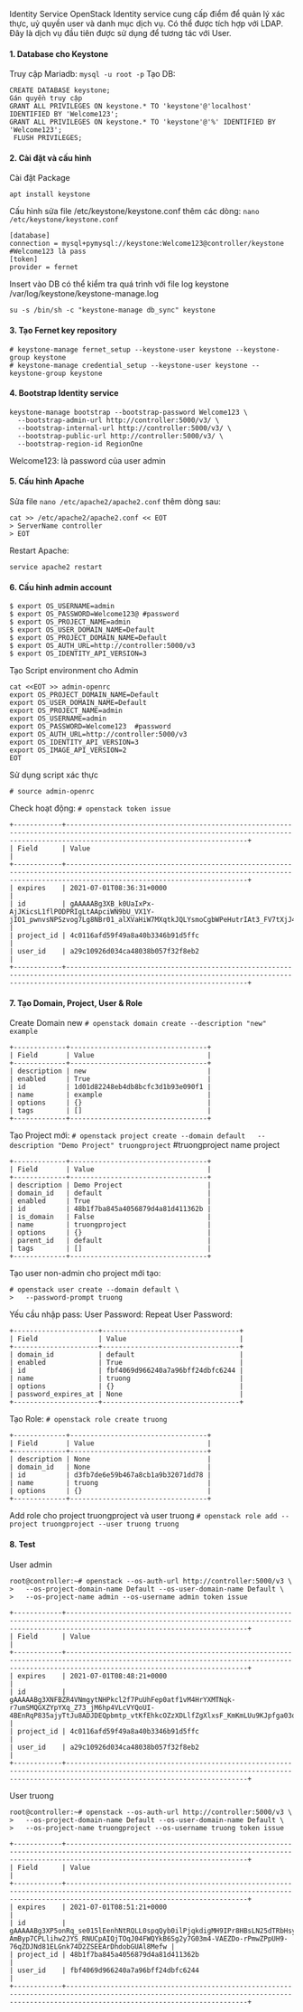 Identity Service
OpenStack Identity service cung cấp điểm để quản lý xác thực, uỷ quyền user và danh mục dịch vụ. Có thể được tích hợp với LDAP. Đây là dịch vụ đầu tiên được sử dụng để tương tác với User.

#### 1. Database cho Keystone
Truy cập Mariadb:
``` mysql -u root -p ```
Tạo DB:
```
CREATE DATABASE keystone;
Gán quyền truy cập
GRANT ALL PRIVILEGES ON keystone.* TO 'keystone'@'localhost'  IDENTIFIED BY 'Welcome123';
GRANT ALL PRIVILEGES ON keystone.* TO 'keystone'@'%' IDENTIFIED BY 'Welcome123';
 FLUSH PRIVILEGES;
```
#### 2. Cài đặt và cấu hình

Cài đặt Package
```
apt install keystone
```
Cấu hình sửa file /etc/keystone/keystone.conf thêm các dòng: ``` nano /etc/keystone/keystone.conf  ```
```
[database]
connection = mysql+pymysql://keystone:Welcome123@controller/keystone #Welcome123 là pass
[token]
provider = fernet
```
Insert vào DB có thể kiểm tra quá trình với file log keystone /var/log/keystone/keystone-manage.log
```
su -s /bin/sh -c "keystone-manage db_sync" keystone
```
#### 3. Tạo Fernet key repository
```
# keystone-manage fernet_setup --keystone-user keystone --keystone-group keystone
# keystone-manage credential_setup --keystone-user keystone --keystone-group keystone
```
#### 4. Bootstrap Identity service
```
keystone-manage bootstrap --bootstrap-password Welcome123 \
  --bootstrap-admin-url http://controller:5000/v3/ \
  --bootstrap-internal-url http://controller:5000/v3/ \
  --bootstrap-public-url http://controller:5000/v3/ \
  --bootstrap-region-id RegionOne
```
Welcome123: là password của user admin

#### 5. Cấu hình Apache

Sửa file ``` nano /etc/apache2/apache2.conf ``` thêm dòng sau: 
```
cat >> /etc/apache2/apache2.conf << EOT
> ServerName controller
> EOT
```
Restart Apache:
```
service apache2 restart
```
#### 6. Cấu hình admin account
```
$ export OS_USERNAME=admin
$ export OS_PASSWORD=Welcome123@ #password
$ export OS_PROJECT_NAME=admin
$ export OS_USER_DOMAIN_NAME=Default
$ export OS_PROJECT_DOMAIN_NAME=Default
$ export OS_AUTH_URL=http://controller:5000/v3
$ export OS_IDENTITY_API_VERSION=3
```
Tạo Script environment cho Admin
```
cat <<EOT >> admin-openrc
export OS_PROJECT_DOMAIN_NAME=Default
export OS_USER_DOMAIN_NAME=Default
export OS_PROJECT_NAME=admin
export OS_USERNAME=admin
export OS_PASSWORD=Welcome123  #password
export OS_AUTH_URL=http://controller:5000/v3
export OS_IDENTITY_API_VERSION=3
export OS_IMAGE_API_VERSION=2
EOT
```
Sử dụng script xác thực
```
# source admin-openrc
```
Check hoạt động:
``` # openstack token issue ```
```
+------------+-----------------------------------------------------------------------------------------------------------------------------------------------------------------------------------------+
| Field      | Value                                                                                                                                                                                   |
+------------+-----------------------------------------------------------------------------------------------------------------------------------------------------------------------------------------+
| expires    | 2021-07-01T08:36:31+0000                                                                                                                                                                |
| id         | gAAAAABg3XB_k0UaIxPx-AjJKicsL1flPODPRIgLtAApciWN9bU_VX1Y-jIO1_pwnvsNPSzvog7Lg8NBr01_alXVaHiW7MXqtkJQLYsmoCgbWPeHutrIAt3_FV7tXjJ4ODer2gZGKcE9K9H4cg2pBH3aJrpzeiQJTx6HJKnLuy_moBVPRLA1y5c |
| project_id | 4c0116afd59f49a8a40b3346b91d5ffc                                                                                                                                                        |
| user_id    | a29c10926d034ca48038b057f32f8eb2                                                                                                                                                        |
+------------+-----------------------------------------------------------------------------------------------------------------------------------------------------------------------------------------+
```
#### 7. Tạo Domain, Project, User & Role

Create Domain new
``` # openstack domain create --description "new" example ```
```
+-------------+----------------------------------+
| Field       | Value                            |
+-------------+----------------------------------+
| description | new                              |
| enabled     | True                             |
| id          | 1d01d82248eb4db8bcfc3d1b93e090f1 |
| name        | example                          |
| options     | {}                               |
| tags        | []                               |
+-------------+----------------------------------+
```
Tạo Project mới:
``` # openstack project create --domain default   --description "Demo Project" truongproject ``` #truongproject name project
```
+-------------+----------------------------------+
| Field       | Value                            |
+-------------+----------------------------------+
| description | Demo Project                     |
| domain_id   | default                          |
| enabled     | True                             |
| id          | 48b1f7ba845a4056879d4a81d411362b |
| is_domain   | False                            |
| name        | truongproject                    |
| options     | {}                               |
| parent_id   | default                          |
| tags        | []                               |
+-------------+----------------------------------+
```
Tạo user non-admin cho project mới tạo:
```
# openstack user create --domain default \
>   --password-prompt truong
```
Yếu cầu nhập pass:
User Password:
Repeat User Password:
```
+---------------------+----------------------------------+
| Field               | Value                            |
+---------------------+----------------------------------+
| domain_id           | default                          |
| enabled             | True                             |
| id                  | fbf4069d966240a7a96bff24dbfc6244 |
| name                | truong                           |
| options             | {}                               |
| password_expires_at | None                             |
+---------------------+----------------------------------+
```
Tạo Role:
``` # openstack role create truong ```
```
+-------------+----------------------------------+
| Field       | Value                            |
+-------------+----------------------------------+
| description | None                             |
| domain_id   | None                             |
| id          | d3fb7de6e59b467a8cb1a9b32071dd78 |
| name        | truong                           |
| options     | {}                               |
+-------------+----------------------------------+
```
Add role cho project truongproject và user truong
``` # openstack role add --project truongproject --user truong truong ```
#### 8. Test

User admin
```
root@controller:~# openstack --os-auth-url http://controller:5000/v3 \
>   --os-project-domain-name Default --os-user-domain-name Default \
>   --os-project-name admin --os-username admin token issue
```
```
+------------+-----------------------------------------------------------------------------------------------------------------------------------------------------------------------------------------+
| Field      | Value                                                                                                                                                                                   |
+------------+-----------------------------------------------------------------------------------------------------------------------------------------------------------------------------------------+
| expires    | 2021-07-01T08:48:21+0000                                                                                                                                                                |
| id         | gAAAAABg3XNFBZR4VNmgytNHPkcl2f7PuUhFep0atf1vM4HrYXMTNqk-r7umSMQGXZYpYXq_Z73_jM6hp4VLcVYQoUI-4BEnRqP835ajyTtJu8ADJDEQpbmtp_vtKfEhkcOZzXDLlfZgXlxsF_KmKmLUu9KJpfga03qZzFAfljJ805_GW9APatQ |
| project_id | 4c0116afd59f49a8a40b3346b91d5ffc                                                                                                                                                        |
| user_id    | a29c10926d034ca48038b057f32f8eb2                                                                                                                                                        |
+------------+-----------------------------------------------------------------------------------------------------------------------------------------------------------------------------------------+
```
User truong
```
root@controller:~# openstack --os-auth-url http://controller:5000/v3 \
>   --os-project-domain-name Default --os-user-domain-name Default \
>   --os-project-name truongproject --os-username truong token issue
```
```
+------------+-----------------------------------------------------------------------------------------------------------------------------------------------------------------------------------------+
| Field      | Value                                                                                                                                                                                   |
+------------+-----------------------------------------------------------------------------------------------------------------------------------------------------------------------------------------+
| expires    | 2021-07-01T08:51:21+0000                                                                                                                                                                |
| id         | gAAAAABg3XP5onRq_se015lEenhNtRQLL0spqQyb0ilPjqkdigMH9IPr8HBsLN25dTRbHsyU27-AmByp7CPLlihw2JYS_RNUCpAIQjTOqJ04FWQYkB6Sg2y7G03m4-VAEZDo-rPmwZPpUH9-76qZDJNd81ELGnk74D2ZSEEArDhdobGUAl8Mefw |
| project_id | 48b1f7ba845a4056879d4a81d411362b                                                                                                                                                        |
| user_id    | fbf4069d966240a7a96bff24dbfc6244                                                                                                                                                        |
+------------+-----------------------------------------------------------------------------------------------------------------------------------------------------------------------------------------+
```
